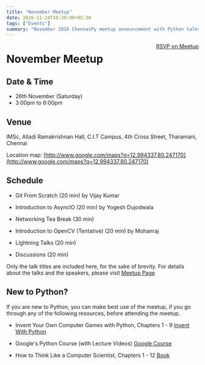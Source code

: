 ```yaml
---
title: "November Meetup"
date: 2016-11-24T10:30:00+05:30
tags: ["Events"]
summary: "November 2016 ChennaiPy meetup announcement with Python talks and discussions."
---
```


<a style="float:right;" class="pure-button"
href="https://www.meetup.com/Chennaipy/events/235464267/" target="_blank"><i class="fa
fa-check-square-o"></i> RSVP on Meetup</a>


# November Meetup

## Date & Time

   * 26th November (Saturday)
   * 3:00pm to 6:00pm

## Venue

IMSc, Alladi Ramakrishnan Hall,
C.I.T Campus, 4th Cross Street, Tharamani, Chennai

Location map:
[http://www.google.com/maps?q=12.994337,80.247170](http://www.google.com/maps?q=12.994337,80.247170)

## Schedule

   * Git From Scratch (20 min)
     by Vijay Kumar

   * Introduction to AsyncIO (20 min)
     by Yogesh Dujodwala

   * Networking Tea Break (30 min)

   * Introduction to OpenCV (Tentative) (20 min)
     by Mohanraj

   * Lightning Talks (20 min)

   * Discussions (20 min)

Only the talk titles are included here, for the sake of brevity. For
details about the talks and the speakers, please visit
[Meetup Page](https://www.meetup.com/Chennaipy/events/235464267/)

## New to Python?

If you are new to Python, you can make best use of the meetup, if you
go through any of the following resources, before attending the
meetup.

   * Invent Your Own Computer Games with Python, Chapters 1 - 9
     [Invent With Python](http://inventwithpython.com/chapters/)

   * Google's Python Course (with Lecture Videos)
     [Google Course](https://developers.google.com/edu/python/)

   * How to Think Like a Computer Scientist, Chapters 1 - 12
     [Book](http://greenteapress.com/wp/think-python-2e/)
